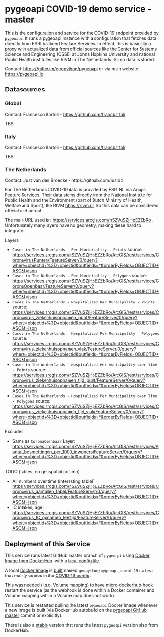 # pygeoapi COVID-19 demo service - master

This is the configuration and service for the COVID-19 endpoint provided by `pygeoapi`.
It runs a pygeoapi instance with a configuration that fetches data
directly from ESRI backend Feature Services. In effect, this is basically a proxy with 
actualized data from official sources like the Center for Systems Science and Engineering (CSSE) 
at Johns Hopkins University and national Public Health institutes like RIVM in The Netherlands.
So no data is stored.

Contact: https://gitter.im/geopython/pygeoapi or via main website: https://pygeoapi.io

## Datasources

### Global

Contact: Francesco Bartoli - https://github.com/francbartoli

TBS

### Italy

Contact: Francesco Bartoli - https://github.com/francbartoli

TBS

### The Netherlands

Contact: Just van den Broecke - https://github.com/justb4

For The Netherlands COVID-19 data is provided by ESRI NL via Arcgis Feature Services.
Their data stems directly from the National Institute for Public Health
and the Environment (part of Dutch Ministry of Health, Welfare and Sport), the RIVM https://rivm.nl.
So this data can be considered official and actual.

The main URL used is : https://services.arcgis.com/nSZVuSZjHpEZZbRo . 
Unfortunately many layers have no geometry, making these hard to integrate.

Layers

* `Cases in The Netherlands - Per Municipality - Points` source: https://services.arcgis.com/nSZVuSZjHpEZZbRo/ArcGIS/rest/services/CoronavirusPunten/FeatureServer/0/query?where=objectid+%3D+objectid&outfields=*&orderByFields=OBJECTID+ASC&f=json 
* `Cases in The Netherlands - Per Municipality - Polygons` source: https://services.arcgis.com/nSZVuSZjHpEZZbRo/ArcGIS/rest/services/CoronaOpenbaar/FeatureServer/0/query?where=objectid+%3D+objectid&outfields=*&orderByFields=OBJECTID+ASC&f=json
* `Cases in The Netherlands - Hospitalized Per Municipality - Points` source: https://services.arcgis.com/nSZVuSZjHpEZZbRo/ArcGIS/rest/services/Coronavirus_ziekenhuisopnamen_punt/FeatureServer/0/query?where=objectid+%3D+objectid&outfields=*&orderByFields=OBJECTID+ASC&f=json
* `Cases in The Netherlands - Hospitalized Per Municipality - Polygons` source: https://services.arcgis.com/nSZVuSZjHpEZZbRo/ArcGIS/rest/services/Coronavirus_ziekenhuisopnamen_vlak/FeatureServer/0/query?where=objectid+%3D+objectid&outfields=*&orderByFields=OBJECTID+ASC&f=json
* `Cases in The Netherlands - Hospitalized Per Municipality over Time - Points` source: https://services.arcgis.com/nSZVuSZjHpEZZbRo/ArcGIS/rest/services/Coronavirus_ziekenhuisopnamen_tijd_punt/FeatureServer/0/query?where=objectid+%3D+objectid&outfields=*&orderByFields=OBJECTID+ASC&f=json
* `Cases in The Netherlands - Hospitalized Per Municipality over Time - Polygons` source: https://services.arcgis.com/nSZVuSZjHpEZZbRo/ArcGIS/rest/services/Coronavirus_ziekenhuisopnamen_tijd_vlak/FeatureServer/0/query?where=objectid+%3D+objectid&outfields=*&orderByFields=OBJECTID+ASC&f=json

Excluded

* Same as `CoronaOpenbaar` Layer: https://services.arcgis.com/nSZVuSZjHpEZZbRo/ArcGIS/rest/services/Aantal_besmettingen_per_1000_inwoners/FeatureServer/0/query?where=objectid+%3D+objectid&outfields=*&orderByFields=OBJECTID+ASC&f=json

TODO (tables, no geospatial column)

* All numbers over time (interesting table!)  
https://services.arcgis.com/nSZVuSZjHpEZZbRo/ArcGIS/rest/services/Coronavirus_aantallen_tabel/FeatureServer/0/query?where=objectid+%3D+objectid&outfields=*&orderByFields=OBJECTID+ASC&f=json
* IC intakes, age: https://services.arcgis.com/nSZVuSZjHpEZZbRo/ArcGIS/rest/services/Coronavirus_IC_opnamen_leeftijd/FeatureServer/0/query?where=objectid+%3D+objectid&outfields=*&orderByFields=OBJECTID+ASC&f=json

## Deployment of this Service

This service runs latest GitHub master branch of `pygeoapi` using
[Docker Image from DockerHub](https://cloud.docker.com/u/geopython/repository/docker/geopython/pygeoapi).
with a [local config file](covid-19.config.yml).

A local [Docker Image](Dockerfile) is [built](build.sh) named `geopython/pygeoapi_covid-19:latest` 
that mainly copies in the [COVID-19 config](covid-19.config.yml).

This was needed (i.s.o. Volume mapping) to have [micro-dockerhub-hook](https://github.com/maccyber/micro-dockerhub-hook)
restart the service (as the webhook is done within a Docker container and Volume mapping within a Volume map does not work).

This service is restarted pulling the latest `pygeoapi` Docker Image whenever a new Image is built (via DockerHub autobuild on
the [pygeoapi GitHub master](https://github.com/geopython/pygeoapi) commit or explicitly).

There is also a [stable](../pygeoapi_stable) version that runs the latest `pygeoapi` version also from DockerHub.
